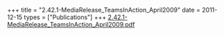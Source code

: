+++
title = "2.42.1-MediaRelease_TeamsInAction_April2009"
date = 2011-12-15
types = ["Publications"]
+++
[2.42.1-MediaRelease\_TeamsInAction\_April2009.pdf](/files/2.42.1-MediaRelease_TeamsInAction_April2009.pdf)
